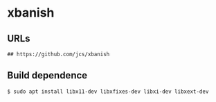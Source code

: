 xbanish
=======

## URLs

```
## https://github.com/jcs/xbanish
```

## Build dependence

```bash
$ sudo apt install libx11-dev libxfixes-dev libxi-dev libxext-dev
```
